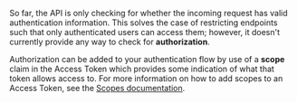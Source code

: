 So far, the API is only checking for whether the incoming request has valid authentication information. This solves the case of restricting endpoints such that only authenticated users can access them; however, it doesn't currently provide any way to check for **authorization**.

Authorization can be added to your authentication flow by use of a **scope** claim in the Access Token which provides some indication of what that token allows access to. For more information on how to add scopes to an Access Token, see the <a href="/scopes" target="_blank">Scopes documentation</a>.
